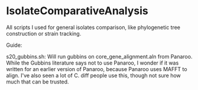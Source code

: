# IsolateComparativeAnalysis

All scripts I used for general isolates comparison, like phylogenetic tree construction or strain tracking.

Guide:

s20_gubbins.sh: Will run gubbins on core_gene_alignment.aln from Panaroo. While the Gubbins literature says not to use Panaroo, I wonder if it was written for an earlier version of Panaroo, because Panaroo uses MAFFT to align. I've also seen a lot of C. diff people use this, though not sure how much that can be trusted.
